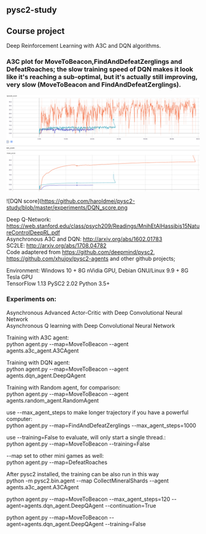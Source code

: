 ## pysc2-study

## Course project  
Deep Reinforcement Learning with A3C and DQN algorithms.  

### A3C plot for MoveToBeacon,FindAndDefeatZerglings and DefeatRoaches; the slow training speed of DQN makes it look like it's reaching a sub-optimal, but it's actually still improving, very slow (MoveToBeacon and FindAndDefeatZerglings).
![A3C score](https://github.com/haroldmei/pysc2-study/blob/master/experiments/A3C_score.png)


![DQN score](https://github.com/haroldmei/pysc2-study/blob/master/experiments/DQN_score.png



Deep Q-Network: https://web.stanford.edu/class/psych209/Readings/MnihEtAlHassibis15NatureControlDeepRL.pdf    
Asynchronous A3C and DQN: http://arxiv.org/abs/1602.01783  
SC2LE: http://arxiv.org/abs/1708.04782  
Code adaptered from https://github.com/deepmind/pysc2, https://github.com/xhujoy/pysc2-agents and other github projects;  


Environment: Windows 10 + 8G nVidia GPU, Debian GNU/Linux 9.9 + 8G Tesla GPU   
TensorFlow 1.13
PySC2 2.02
Python 3.5+


### Experiments on:
Asynchronous Advanced Actor-Critic with Deep Convolutional Neural Network  
Asynchronous Q learning with Deep Convolutional Neural Network  

Training with A3C agent:  
python agent.py --map=MoveToBeacon --agent agents.a3c_agent.A3CAgent  

Training with DQN agent:  
python agent.py --map=MoveToBeacon --agent agents.dqn_agent.DeepQAgent  

Training with Random agent, for comparison:  
python agent.py --map=MoveToBeacon --agent agents.random_agent.RandomAgent

use --max_agent_steps to make longer trajectory if you have a powerful computer:  
python agent.py --map=FindAndDefeatZerglings --max_agent_steps=1000 

use --training=False to evaluate, will only start a single thread.:  
python agent.py --map=MoveToBeacon --training=False

--map set to other mini games as well:  
python agent.py --map=DefeatRoaches

After pysc2 installed, the training can be also run in this way  
python -m pysc2.bin.agent --map CollectMineralShards --agent agents.a3c_agent.A3CAgent  

python agent.py --map=MoveToBeacon --max_agent_steps=120 --agent=agents.dqn_agent.DeepQAgent --continuation=True

python agent.py --map=MoveToBeacon --agent=agents.dqn_agent.DeepQAgent --training=False

